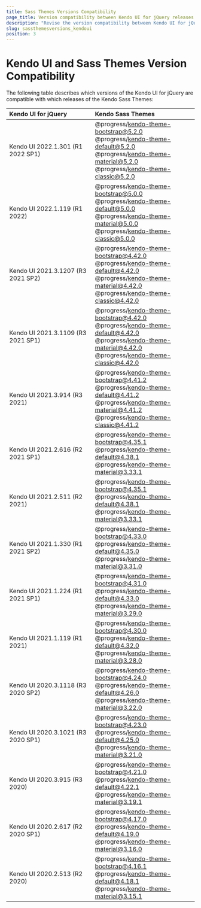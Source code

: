 ```yaml
---
title: Sass Themes Versions Compatibility
page_title: Version compatibility between Kendo UI for jQuery releases and Kendo Sass Themes releases
description: "Revise the version compatibility between Kendo UI for jQuery releases and Kendo Sass Themes releases."
slug: sassthemesversions_kendoui
position: 3
---
```


# Kendo UI and Sass Themes Version Compatibility

The following table describes which versions of the Kendo UI for jQuery are compatible with which releases of the Kendo Sass Themes:


| Kendo UI for jQuery | Kendo Sass Themes |
|:---         |:---                     |
| Kendo UI 2022.1.301 (R1 2022 SP1) | @progress/kendo-theme-bootstrap@5.2.0<br>@progress/kendo-theme-default@5.2.0<br>@progress/kendo-theme-material@5.2.0<br>@progress/kendo-theme-classic@5.2.0 |
| Kendo UI 2022.1.119 (R1 2022) | @progress/kendo-theme-bootstrap@5.0.0<br>@progress/kendo-theme-default@5.0.0<br>@progress/kendo-theme-material@5.0.0<br>@progress/kendo-theme-classic@5.0.0 |
| Kendo UI 2021.3.1207 (R3 2021 SP2) | @progress/kendo-theme-bootstrap@4.42.0<br>@progress/kendo-theme-default@4.42.0<br>@progress/kendo-theme-material@4.42.0<br>@progress/kendo-theme-classic@4.42.0 |
| Kendo UI 2021.3.1109 (R3 2021 SP1) | @progress/kendo-theme-bootstrap@4.42.0<br>@progress/kendo-theme-default@4.42.0<br>@progress/kendo-theme-material@4.42.0<br>@progress/kendo-theme-classic@4.42.0 |
| Kendo UI 2021.3.914 (R3 2021) | @progress/kendo-theme-bootstrap@4.41.2<br>@progress/kendo-theme-default@4.41.2<br>@progress/kendo-theme-material@4.41.2<br>@progress/kendo-theme-classic@4.41.2 |
| Kendo UI 2021.2.616 (R2 2021 SP1) | @progress/kendo-theme-bootstrap@4.35.1<br>@progress/kendo-theme-default@4.38.1<br>@progress/kendo-theme-material@3.33.1 |
| Kendo UI 2021.2.511 (R2 2021) | @progress/kendo-theme-bootstrap@4.35.1<br>@progress/kendo-theme-default@4.38.1<br>@progress/kendo-theme-material@3.33.1 |
| Kendo UI 2021.1.330 (R1 2021 SP2) | @progress/kendo-theme-bootstrap@4.33.0<br>@progress/kendo-theme-default@4.35.0<br>@progress/kendo-theme-material@3.31.0 |
| Kendo UI 2021.1.224 (R1 2021 SP1) | @progress/kendo-theme-bootstrap@4.31.0<br>@progress/kendo-theme-default@4.33.0<br>@progress/kendo-theme-material@3.29.0 |
| Kendo UI 2021.1.119 (R1 2021) | @progress/kendo-theme-bootstrap@4.30.0<br>@progress/kendo-theme-default@4.32.0<br>@progress/kendo-theme-material@3.28.0 |
| Kendo UI 2020.3.1118 (R3 2020 SP2) | @progress/kendo-theme-bootstrap@4.24.0<br>@progress/kendo-theme-default@4.26.0<br>@progress/kendo-theme-material@3.22.0 |
| Kendo UI 2020.3.1021 (R3 2020 SP1) | @progress/kendo-theme-bootstrap@4.23.0<br>@progress/kendo-theme-default@4.25.0<br>@progress/kendo-theme-material@3.21.0 |
| Kendo UI 2020.3.915 (R3 2020) | @progress/kendo-theme-bootstrap@4.21.0<br>@progress/kendo-theme-default@4.22.1<br>@progress/kendo-theme-material@3.19.1 |
| Kendo UI 2020.2.617 (R2 2020 SP1) | @progress/kendo-theme-bootstrap@4.17.0<br>@progress/kendo-theme-default@4.19.0<br>@progress/kendo-theme-material@3.16.0 |
| Kendo UI 2020.2.513 (R2 2020) | @progress/kendo-theme-bootstrap@4.16.1<br>@progress/kendo-theme-default@4.18.1<br>@progress/kendo-theme-material@3.15.1 |
